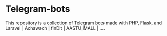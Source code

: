# Telegram-bots
This repository is a collection of Telegram bots made with PHP, Flask, and Laravel | Achawach | finDit | AASTU_MALL | ....
